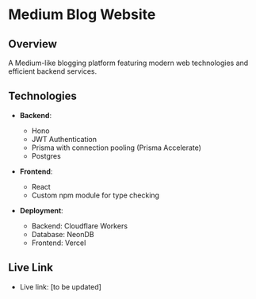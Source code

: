 # Medium Blog Website

## Overview

A Medium-like blogging platform featuring modern web technologies and efficient backend services.

## Technologies

- **Backend**: 
  - Hono
  - JWT Authentication
  - Prisma with connection pooling (Prisma Accelerate)
  - Postgres

- **Frontend**: 
  - React
  - Custom npm module for type checking

- **Deployment**: 
  - Backend: Cloudflare Workers
  - Database: NeonDB
  - Frontend: Vercel

## Live Link

- Live link: [to be updated]
